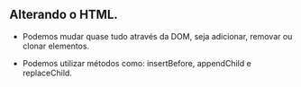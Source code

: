 ## Alterando o HTML.

- Podemos mudar quase tudo através da DOM, seja adicionar, removar ou clonar elementos.

- Podemos utilizar métodos como: insertBefore, appendChild e replaceChild.
